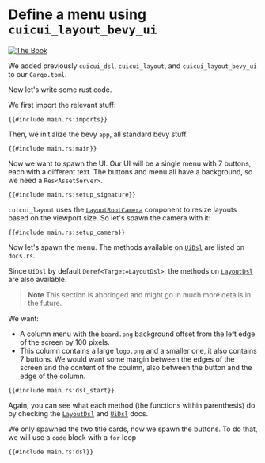# Define a menu using `cuicui_layout_bevy_ui`

[![The Book](https://img.shields.io/badge/The_Cuicui_Book-blue)](https://cuicui.nicopap.ch/introduction.html)

We added previously `cuicui_dsl`, `cuicui_layout`, and `cuicui_layout_bevy_ui`
to our `Cargo.toml`.

Now let's write some rust code.

We first import the relevant stuff:

```rust,no_run,noplayground
{{#include main.rs:imports}}
```

Then, we initialize the bevy `app`, all standard bevy stuff.

```rust,no_run,noplayground
{{#include main.rs:main}}
```

Now we want to spawn the UI. Our UI will be a single menu with 7 buttons, each
with a different text. The buttons and menu all have a background, so we need
a `Res<AssetServer>`.

```rust,no_run,noplayground
{{#include main.rs:setup_signature}}
```

`cuicui_layout` uses the [`LayoutRootCamera`] component to resize layouts based
on the viewport size. So let's spawn the camera with it:

```rust,no_run,noplayground
{{#include main.rs:setup_camera}}
```

Now let's spawn the menu. The methods available on [`UiDsl`] are listed on `docs.rs`.

Since `UiDsl` by default `Deref<Target=LayoutDsl>`, the methods on [`LayoutDsl`] are
also available.

> **Note**
> This section is abbridged and might go in much more details in the future.

We want:

- A column menu with the `board.png` background offset from the left edge of the
  screen by 100 pixels.
- This column contains a large `logo.png` and a smaller one, it also contains
  7 buttons. We would want some margin between the edges of the screen and
  the content of the coulmn, also between the button and the edge of the column.

```rust,no_run,noplayground
{{#include main.rs:dsl_start}}
```

Again, you can see what each method (the functions within parenthesis) do by
checking the [`LayoutDsl`] and [`UiDsl`] docs.

We only spawned the two title cards, now we spawn the buttons. To do that, we
will use a `code` block with a `for` loop

```rust,no_run,noplayground
{{#include main.rs:dsl}}
```


[`LayoutRootCamera`]: https://docs.rs/cuicui_layout/0.9.0/cuicui_layout/struct.LayoutRootCamera.html
[`LayoutDsl`]: https://docs.rs/cuicui_layout/0.9.0/cuicui_layout/dsl/struct.LayoutDsl.html
[`UiDsl`]: https://docs.rs/cuicui_layout_bevy_ui/0.9.0/cuicui_layout_bevy_ui/dsl/struct.UiDsl.html
